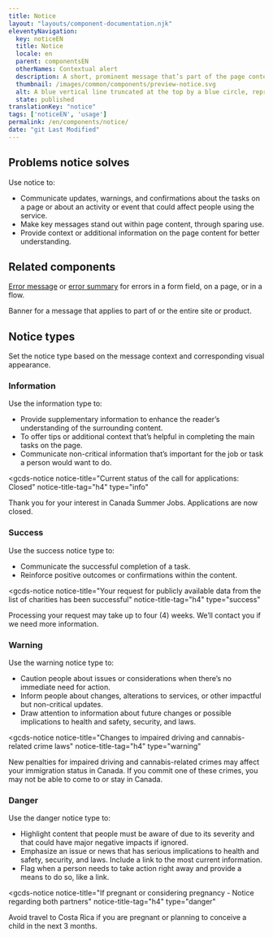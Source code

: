 ```yaml
---
title: Notice
layout: "layouts/component-documentation.njk"
eleventyNavigation:
  key: noticeEN
  title: Notice
  locale: en
  parent: componentsEN
  otherNames: Contextual alert
  description: A short, prominent message that’s part of the page content.
  thumbnail: /images/common/components/preview-notice.svg
  alt: A blue vertical line truncated at the top by a blue circle, representing the guide line and icon, sits to the left of a stack of three thick grey lines. The top dark grey line represents the heading and the other two represent the lines of text.
  state: published
translationKey: "notice"
tags: ['noticeEN', 'usage']
permalink: /en/components/notice/
date: "git Last Modified"
---
```


## Problems notice solves

Use notice to:

- Communicate updates, warnings, and confirmations about the tasks on a page or about an activity or event that could affect people using the service.
- Make key messages stand out within page content, through sparing use.
- Provide context or additional information on the page content for better understanding. 

<article class="bg-full-width bg-primary text-light pt-500 pb-400 my-500">
  <h2 class="mt-0 mb-400">Related components</h2>

<a href="{{links.errorMessage}}" class="link-light">Error message</a> or <a href="{{links.errorSummary}}" class="link-light">error summary</a> for errors in a form field, on a page, or in a flow.

Banner for a message that applies to part of or the entire site or product.

</article>

## Notice types

Set the notice type based on the message context and corresponding visual appearance.

### Information

Use the information type to:

- Provide supplementary information to enhance the reader’s understanding of the surrounding content.
- To offer tips or additional context that’s helpful in completing the main tasks on the page.
- Communicate non-critical information that’s important for the job or task a person would want to do.

<gcds-notice
  notice-title="Current status of the call for applications: Closed"
  notice-title-tag="h4"
  type="info"
>
  <gcds-text margin-bottom="0">Thank you for your interest in Canada Summer Jobs. Applications are now closed.</gcds-text>
</gcds-notice>

### Success

Use the success notice type to:

- Communicate the successful completion of a task.
- Reinforce positive outcomes or confirmations within the content.

<gcds-notice
  notice-title="Your request for publicly available data from the list of charities has been successful"
  notice-title-tag="h4"
  type="success"
>
  <gcds-text margin-bottom="0">Processing your request may take up to four (4) weeks. We’ll contact you if we need more information.</gcds-text>
</gcds-notice>

### Warning

Use the warning notice type to:

- Caution people about issues or considerations when there’s no immediate need for action.
- Inform people about changes, alterations to services, or other impactful but non-critical updates.
- Draw attention to information about future changes or possible implications to health and safety,  security, and laws.

<gcds-notice
  notice-title="Changes to impaired driving and cannabis-related crime laws"
  notice-title-tag="h4"
  type="warning"
>
  <gcds-text margin-bottom="0">New penalties for impaired driving and cannabis-related crimes may affect your immigration status in Canada. If you commit one of these crimes, you may not be able to come to or stay in Canada.</gcds-text>
</gcds-notice>

### Danger

Use the danger notice type to:

- Highlight content that people must be aware of due to its severity and that could have major negative impacts if ignored. 
- Emphasize an issue or news that has serious implications to health and safety, security, and laws. Include a link to the most current information.  
- Flag when a person needs to take action right away and provide a means to do so, like a link.

<gcds-notice
  notice-title="If pregnant or considering pregnancy - Notice regarding both partners"
  notice-title-tag="h4"
  type="danger"
>
  <gcds-text margin-bottom="0">Avoid travel to Costa Rica if you are pregnant or planning to conceive a child in the next 3 months.</gcds-text>
</gcds-notice>
